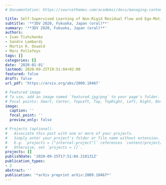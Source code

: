 ```yaml
---
# Documentation: https://sourcethemes.com/academic/docs/managing-content/

title: Self-Supervised Learning of Non-Rigid Residual Flow and Ego-Motion
subtitle: '**3DV 2020, Fukuoka, Japan (oral)**'
summary: '**3DV 2020, Fukuoka, Japan (oral)**'
authors:
- Ivan Tishchenko
- Sandro Lombardi
- Martin R. Oswald
- Marc Pollefeys
tags: []
categories: []
date: '2020-01-01'
lastmod: 2020-09-25T19:51:04+02:00
featured: false
draft: false
url_pdf: 'https://arxiv.org/abs/2009.10467'

# Featured image
# To use, add an image named `featured.jpg/png` to your page's folder.
# Focal points: Smart, Center, TopLeft, Top, TopRight, Left, Right, BottomLeft, Bottom, BottomRight.
image:
  caption: ''
  focal_point: ''
  preview_only: false

# Projects (optional).
#   Associate this post with one or more of your projects.
#   Simply enter your project's folder or file name without extension.
#   E.g. `projects = ["internal-project"]` references `content/project/deep-learning/index.md`.
#   Otherwise, set `projects = []`.
projects: []
publishDate: '2020-09-25T17:51:04.210131Z'
publication_types:
- 2
abstract: ''
publication: '*arXiv preprint arXiv:2009.10467*'
---
```

